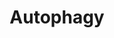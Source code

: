 ---
annotations:
- type: Pathway Ontology
  value: autophagy pathway
- type: Pathway Ontology
  value: cell death pathway
authors:
- Annabaya
description: 'Autophagy is a type of process that cell allows itself to degrade intracellular
  components, including organelles, proteins and foreign bodies. Autophagy is inhibited
  by mTORC1 and activated by AMPK. The process requires four steps: initiation, formation,
  membrane expansion and maturation, which are characterised by the structures that
  are roughly represented by the structures that are present: the omegasome, phagophore,
  atophagosome and finally autolysosme. It requires formation of the autophagosome,
  a double-membrane structure filled with the isolated cytoplasmic material that the
  cell wants to remove. The autophagosome eventually fuses with the lysosome to form
  the autolysosome.'
last-edited: 2020-05-09
organisms:
- Homo sapiens
redirect_from:
- /index.php/Pathway:WP4923
- /instance/WP4923
schema-jsonld:
- '@context': https://schema.org/
  '@id': https://wikipathways.github.io/pathways/WP4923.html
  '@type': Dataset
  creator:
    '@type': Organization
    name: WikiPathways
  description: 'Autophagy is a type of process that cell allows itself to degrade
    intracellular components, including organelles, proteins and foreign bodies. Autophagy
    is inhibited by mTORC1 and activated by AMPK. The process requires four steps:
    initiation, formation, membrane expansion and maturation, which are characterised
    by the structures that are roughly represented by the structures that are present:
    the omegasome, phagophore, atophagosome and finally autolysosme. It requires formation
    of the autophagosome, a double-membrane structure filled with the isolated cytoplasmic
    material that the cell wants to remove. The autophagosome eventually fuses with
    the lysosome to form the autolysosome.'
  keywords:
  - ATG12
  - ATG5
  - ATG101
  - PRKAB2
  - PRKAG1
  - BECN1
  - PIK3R4
  - PtdIns3P
  - ATG9A
  - ATG16L1
  - PIK3C3
  - RPTOR
  - ULK1
  - UVRAG
  - ATG3
  - PRKAA2
  - MAP1LC3B
  - PRKAG3
  - ATG13
  - AMBRA1
  - PE
  - RB1CC1
  - PRKAB1
  - WIPI2
  - PRKAG2
  - MTOR
  - DEPTOR
  - MLST8
  - AKT1S1
  - ATG14
  - PRKAA1
  - ATG7
  license: CC0
  name: Autophagy
seo: CreativeWork
title: Autophagy
wpid: WP4923
---